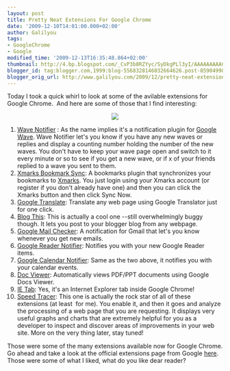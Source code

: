 ```yaml
---
layout: post
title: Pretty Neat Extensions For Google Chrome
date: '2009-12-10T14:01:00.000+02:00'
author: Galilyou
tags:
- GoogleChrome
- Google
modified_time: '2009-12-13T16:35:48.864+02:00'
thumbnail: http://4.bp.blogspot.com/_CvP3b8RZYyc/SyDkgPLl3yI/AAAAAAAAACI/8pdVQ0_2k4Q/s72-c/chrome1.jpg
blogger_id: tag:blogger.com,1999:blog-5568328146032664626.post-8590499867410044339
blogger_orig_url: http://www.galilyou.com/2009/12/pretty-neat-extensions-for-google.html
---
```


Today I took a quick whirl to look at some of the avilable extensions for Google Chrome. &nbsp;And here are some of those that I find interesting:

<div class="separator" style="clear: both; text-align: center;"><a href="http://4.bp.blogspot.com/_CvP3b8RZYyc/SyDkgPLl3yI/AAAAAAAAACI/8pdVQ0_2k4Q/s1600-h/chrome1.jpg" imageanchor="1" style="margin-left: 1em; margin-right: 1em;"><img border="0" src="http://4.bp.blogspot.com/_CvP3b8RZYyc/SyDkgPLl3yI/AAAAAAAAACI/8pdVQ0_2k4Q/s320/chrome1.jpg" /></a>
</div>
<ol><li><a href="https://chrome.google.com/extensions/detail/aphncaagnlabkeipnbbicmcahnamibgb">Wave Notifier</a> : As the name implies it's a notification plugin for <a href="http://wave.google.com/">Google Wave</a>. Wave Notifier let's you know if you have any new waves or replies and display a counting number holding the number of the new waves. You don't have to keep your wave page open and switch to it every minute or so to see if you get a new wave, or if x of your friends replied to a wave you sent to them.&nbsp;</li><li><a href="https://chrome.google.com/extensions/detail/ajpgkpeckebdhofmmjfgcjjiiejpodla">Xmarks Bookmark Sync</a>: A bookmarks plugin that synchronizes your bookmarks to <a href="http://www.xmarks.com/">Xmarks</a>. You just login using your Xmarks account (or register if you don't already have one) and then you can click the Xmarks button and then click Sync Now.</li><li><a href="https://chrome.google.com/extensions/detail/aapbdbdomjkkjkaonfhkkikfgjllcleb">Google Translate</a>: Translate any web page using Google Translator just for one click.&nbsp;</li><li><a href="https://chrome.google.com/extensions/detail/pengoopmcjnbflcjbmoeodbmoflcgjlk">Blog This</a>: This is actually a cool one --still overwhelmingly buggy though. It lets you post to your blogger blog from any webpage.&nbsp;</li><li><a href="https://chrome.google.com/extensions/detail/mihcahmgecmbnbcchbopgniflfhgnkff">Google Mail Checker</a>: A notification for Gmail that let's you know whenever you get new emails.</li><li><a href="https://chrome.google.com/extensions/detail/apflmjolhbonpkbkooiamcnenbmbjcbf">Google Reader Notifier</a>: Notifies you with your new Google Reader items.</li><li><a href="https://chrome.google.com/extensions/detail/ookhcbgokankfmjafalglpofmolfopek">Google Calendar Notifier</a>: Same as the two above, it notifies you with your calendar events.</li><li><a href="https://chrome.google.com/extensions/detail/nnbmlagghjjcbdhgmkedmbmedengocbn">Doc Viewer</a>: Automatically views PDF/PPT documents using Google Docs Viewer.</li><li><a href="https://chrome.google.com/extensions/detail/hehijbfgiekmjfkfjpbkbammjbdenadd">IE Tab</a>: Yes, it's an Internet Explorer tab inside Google Chrome!&nbsp;</li><li><a href="https://chrome.google.com/extensions/detail/ognampngfcbddbfemdapefohjiobgbdl">Speed Tracer</a>: This one is actually the rock star of all of these extensions (at least &nbsp;for me). You enable it, and then it goes and analyze the processing of a web page that you are requesting. It displays very useful graphs and charts that are extremely helpful for you as a developer to inspect and discover areas of improvements in your web site. More on the very thing later, stay tuned!</li></ol><div>Those were some of the many extensions available now for Google Chrome. Go ahead and take a look at the official extensions page from Google <a href="https://chrome.google.com/extensions/">here</a>.
</div><div>
</div><div>Those were some of what I liked, what do you like dear reader?
</div>